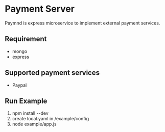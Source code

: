 # Payment Server #
 
Paymnd is express microservice to implement external payment services.

## Requirement ##
- mongo
- express

## Supported payment services ##
- Paypal

## Run Example ##

1. npm install --dev
2. create local.yaml in /example/config
3. node example/app.js